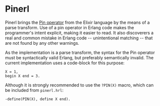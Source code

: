 # Pinerl
Pinerl brings the
[Pin operator](http://elixir-lang.org/getting-started/pattern-matching.html#the-pin-operator)
from the Elixir language by the means of a
parse transform. Use of a pin operator in Erlang code makes the programmer's
intent explicit, making it easier to read. It also discoverers a real and common
mistake in Erlang code -- unintentional matching -- that are not found by any
other warnings.

As the implementation is a parse transform, the syntax for the Pin operator must
be syntactically valid Erlang, but preferably semantically invalid. The current
implementation uses a code-block for this purpose:

    X = 1,
    begin X end = 3.

Although it is strongly recommended to use the `?PIN(X)` macro, which can be
included from `pinerl.hrl`:

    -define(PIN(X), define X end).
